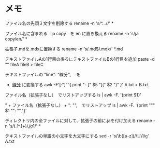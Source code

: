 # メモ

ファイル名の先頭３文字を削除する
rename -n 's/^...//' *

ファイル名に含まれる　ja copy　を en に置き換える
rename -n 's/ja copy/en/' *

拡張子.mdを.mdxに置換する
rename -n 's/.md$/.mdx/' *.md

テキストファイルAの1行目の後ろにテキストファイルBの1行目を追加
paste -d "" fileA fileB > fileC

テキストファイルの
"line": "線分",　
を
- [線分](line)
に変換する
awk -F'[:"]' '{ print "- [" $5 "](" $2 ")" }' A.txt > B.txt

ファイル名（拡張子なし）　でリストアップする
ls | awk -F. '{print $1}'

" + ファイル名（拡張子なし） + ": "",　でリストアップ
ls | awk -F. '{print "\"" $1 "\": \"\","}'



ディレクトリ内の全ファイルに対して、拡張子の前に.jaを付け加える
rename -n 's/(\.[^.]+)$/.ja$1/' *


テキストファイルの単語の小文字を大文字にする
sed -r 's/\b([a-z])/\U\1/g' A.txt